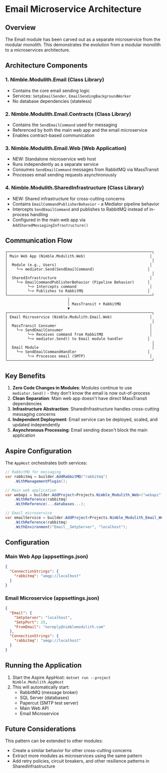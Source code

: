 # Email Microservice Architecture

## Overview

The Email module has been carved out as a separate microservice from the modular monolith. This demonstrates the evolution from a modular monolith to a microservices architecture.

## Architecture Components

### 1. **Nimble.Modulith.Email** (Class Library)
- Contains the core email sending logic
- Services: `SmtpEmailSender`, `EmailSendingBackgroundWorker`
- No database dependencies (stateless)

### 2. **Nimble.Modulith.Email.Contracts** (Class Library)
- Contains the `SendEmailCommand` used for messaging
- Referenced by both the main web app and the email microservice
- Enables contract-based communication

### 3. **Nimble.Modulith.Email.Web** (Web Application)
- NEW: Standalone microservice web host
- Runs independently as a separate service
- Consumes `SendEmailCommand` messages from RabbitMQ via MassTransit
- Processes email sending requests asynchronously

### 4. **Nimble.Modulith.SharedInfrastructure** (Class Library)
- NEW: Shared infrastructure for cross-cutting concerns
- Contains `EmailCommandPublisherBehavior` - a Mediator pipeline behavior
- Intercepts `SendEmailCommand` and publishes to RabbitMQ instead of in-process handling
- Configured in the main web app via `AddSharedMessagingInfrastructure()`

## Communication Flow

```
┌─────────────────────────────────────────────────────────────────┐
│ Main Web App (Nimble.Modulith.Web)                             │
│                                                                 │
│  Module (e.g., Users)                                          │
│    └─> mediator.Send(SendEmailCommand)                        │
│                                                                 │
│  SharedInfrastructure                                          │
│    └─> EmailCommandPublisherBehavior (Pipeline Behavior)      │
│         └─> Intercepts command                                 │
│         └─> Publishes to RabbitMQ                             │
└─────────────────────────────────────────────────────────────────┘
                            │
                            │ MassTransit + RabbitMQ
                            ▼
┌─────────────────────────────────────────────────────────────────┐
│ Email Microservice (Nimble.Modulith.Email.Web)                 │
│                                                                 │
│  MassTransit Consumer                                          │
│    └─> SendEmailConsumer                                       │
│         └─> Receives command from RabbitMQ                     │
│         └─> mediator.Send() to Email module handler           │
│                                                                 │
│  Email Module                                                   │
│    └─> SendEmailCommandHandler                                │
│         └─> Processes email (SMTP)                             │
└─────────────────────────────────────────────────────────────────┘
```

## Key Benefits

1. **Zero Code Changes in Modules**: Modules continue to use `mediator.Send()` - they don't know the email is now out-of-process
2. **Clean Separation**: Main web app doesn't have direct MassTransit dependencies
3. **Infrastructure Abstraction**: SharedInfrastructure handles cross-cutting messaging concerns
4. **Independent Deployment**: Email service can be deployed, scaled, and updated independently
5. **Asynchronous Processing**: Email sending doesn't block the main application

## Aspire Configuration

The `AppHost` orchestrates both services:

```csharp
// RabbitMQ for messaging
var rabbitmq = builder.AddRabbitMQ("rabbitmq")
    .WithManagementPlugin();

// Main web application
var webapi = builder.AddProject<Projects.Nimble_Modulith_Web>("webapi")
    .WithReference(rabbitmq)
    .WithReference(...databases...);

// Email microservice
var emailService = builder.AddProject<Projects.Nimble_Modulith_Email_Web>("email-service")
    .WithReference(rabbitmq)
    .WithEnvironment("Email__SmtpServer", "localhost");
```

## Configuration

### Main Web App (appsettings.json)
```json
{
  "ConnectionStrings": {
    "rabbitmq": "amqp://localhost"
  }
}
```

### Email Microservice (appsettings.json)
```json
{
  "Email": {
    "SmtpServer": "localhost",
    "SmtpPort": 25,
    "FromEmail": "noreply@nimblemodulith.com"
  },
  "ConnectionStrings": {
    "rabbitmq": "amqp://localhost"
  }
}
```

## Running the Application

1. Start the Aspire AppHost: `dotnet run --project Nimble.Modulith.AppHost`
2. This will automatically start:
   - RabbitMQ (message broker)
   - SQL Server (databases)
   - Papercut (SMTP test server)
   - Main Web API
   - Email Microservice

## Future Considerations

This pattern can be extended to other modules:
- Create a similar behavior for other cross-cutting concerns
- Extract more modules as microservices using the same pattern
- Add retry policies, circuit breakers, and other resilience patterns in SharedInfrastructure